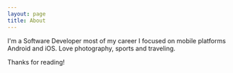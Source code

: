 ```yaml
---
layout: page
title: About
---
```


I'm a Software Developer most of my career I focused on mobile platforms Android and iOS. Love photography, sports and traveling.

Thanks for reading!
